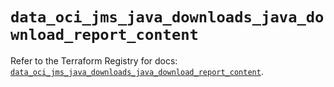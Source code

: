 # `data_oci_jms_java_downloads_java_download_report_content`

Refer to the Terraform Registry for docs: [`data_oci_jms_java_downloads_java_download_report_content`](https://registry.terraform.io/providers/oracle/oci/6.18.0/docs/data-sources/jms_java_downloads_java_download_report_content).
